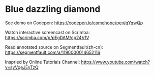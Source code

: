 # Blue dazzling diamond

See demo on Codepen: https://codepen.io/comehope/pen/qYqwQp

Watch interactive screencast on Scrimba: https://scrimba.com/p/pEgDAM/cp24VfV

Read annotated source on Segmentfault(zh-cn): https://segmentfault.com/a/1190000014652116

Inspried by Online Tutorials Channel: https://www.youtube.com/watch?v=syVqeJEyTzQ